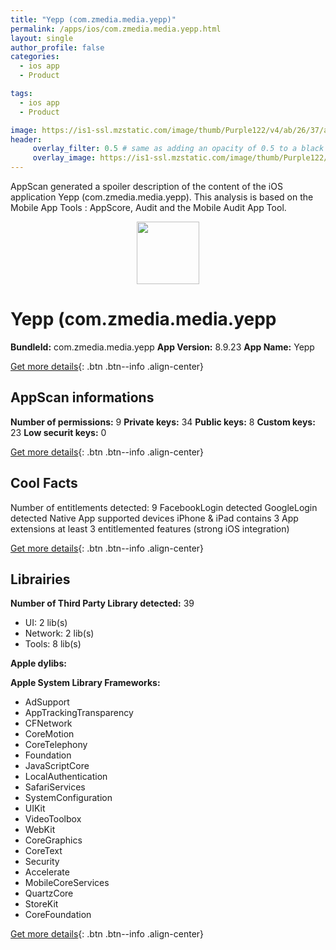```yaml
---
title: "Yepp (com.zmedia.media.yepp)"
permalink: /apps/ios/com.zmedia.media.yepp.html
layout: single
author_profile: false
categories: 
  - ios app 
  - Product 

tags: 
  - ios app 
  - Product 

image: https://is1-ssl.mzstatic.com/image/thumb/Purple122/v4/ab/26/37/ab2637fe-c03a-410d-63a9-7a2fc019e4d3/AppIcon-1x_U007emarketing-0-7-0-85-220.png/512x512bb.jpg
header: 
     overlay_filter: 0.5 # same as adding an opacity of 0.5 to a black background
     overlay_image: https://is1-ssl.mzstatic.com/image/thumb/Purple122/v4/ab/26/37/ab2637fe-c03a-410d-63a9-7a2fc019e4d3/AppIcon-1x_U007emarketing-0-7-0-85-220.png/512x512bb.jpg
---
```

AppScan generated a spoiler description of the content of the iOS application Yepp (com.zmedia.media.yepp). This analysis is based on the Mobile App Tools : AppScore, Audit and the Mobile Audit App Tool.

  
  
<div style="text-align: center;"><img src="https://is1-ssl.mzstatic.com/image/thumb/Purple122/v4/ab/26/37/ab2637fe-c03a-410d-63a9-7a2fc019e4d3/AppIcon-1x_U007emarketing-0-7-0-85-220.png/512x512bb.jpg" width="100" height="100"></div>  
  
# Yepp (com.zmedia.media.yepp

**BundleId:** com.zmedia.media.yepp
**App Version:** 8.9.23
**App Name:** Yepp


[Get more details](/pricing.html){: .btn .btn--info .align-center}  
  
## AppScan informations 

**Number of permissions:** 9
**Private keys:** 34
**Public keys:** 8
**Custom keys:** 23
**Low securit keys:** 0
  
[Get more details](/pricing.html){: .btn .btn--info .align-center}

## Cool Facts

Number of entitlements detected: 9
FacebookLogin detected
GoogleLogin detected
Native App
supported devices iPhone & iPad
contains 3 App extensions
at least 3 entitlemented features (strong iOS integration)
  
[Get more details](/pricing.html){: .btn .btn--info .align-center}

## Librairies 
**Number of Third Party Library detected:** 39
- UI: 2 lib(s)
- Network: 2 lib(s)
- Tools: 8 lib(s)

**Apple dylibs:**


**Apple System Library Frameworks:**
- AdSupport
- AppTrackingTransparency
- CFNetwork
- CoreMotion
- CoreTelephony
- Foundation
- JavaScriptCore
- LocalAuthentication
- SafariServices
- SystemConfiguration
- UIKit
- VideoToolbox
- WebKit
- CoreGraphics
- CoreText
- Security
- Accelerate
- MobileCoreServices
- QuartzCore
- StoreKit
- CoreFoundation


  
[Get more details](/pricing.html){: .btn .btn--info .align-center}

